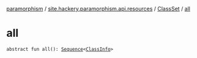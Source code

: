 [paramorphism](../../index.md) / [site.hackery.paramorphism.api.resources](../index.md) / [ClassSet](index.md) / [all](./all.md)

# all

`abstract fun all(): `[`Sequence`](https://kotlinlang.org/api/latest/jvm/stdlib/kotlin.sequences/-sequence/index.html)`<`[`ClassInfo`](../-class-info/index.md)`>`